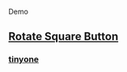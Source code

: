 

Demo
## [Rotate Square Button](https://knazarenko.github.io/task02_rotate_sq_button/)
### [tinyone](https://knazarenko.github.io/task03_tinyone/)
